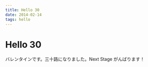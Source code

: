 ```yaml
---
title: Hello 30
date: 2014-02-14
tags: hello
---
```


# Hello 30

バレンタインです。三十路になりました。Next Stage がんばります！
